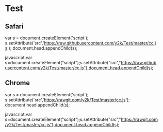 # Test

## Safari
var s = document.createElement('script');
s.setAttribute('src','https://raw.githubusercontent.com/y2k/Test/master/cc.js');
document.head.appendChild(s);

javascript:var s=document.createElement("script");s.setAttribute("src","https://raw.githubusercontent.com/y2k/Test/master/cc.js"),document.head.appendChild(s);

## Chrome
var s = document.createElement('script');
s.setAttribute('src','https://rawgit.com/y2k/Test/master/cc.js');
document.head.appendChild(s);

javascript:var s=document.createElement("script");s.setAttribute("src","https://rawgit.com/y2k/Test/master/cc.js"),document.head.appendChild(s);
